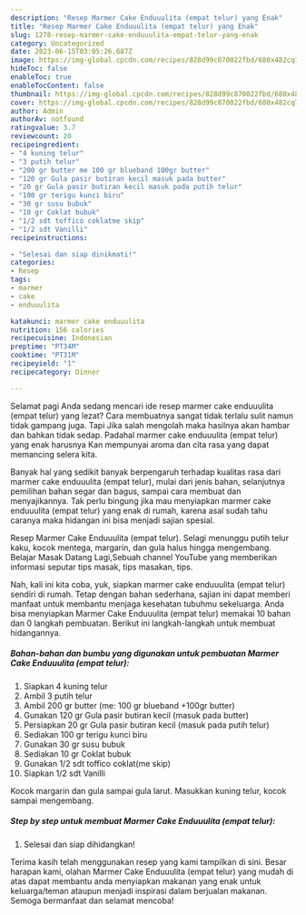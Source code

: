 ```yaml
---
description: "Resep Marmer Cake Enduuulita (empat telur) yang Enak"
title: "Resep Marmer Cake Enduuulita (empat telur) yang Enak"
slug: 1278-resep-marmer-cake-enduuulita-empat-telur-yang-enak
category: Uncategorized
date: 2023-06-15T03:05:26.687Z
image: https://img-global.cpcdn.com/recipes/828d99c870022fbd/680x482cq70/marmer-cake-enduuulita-empat-telur-foto-resep-utama.jpg
hideToc: false
enableToc: true
enableTocContent: false
thumbnail: https://img-global.cpcdn.com/recipes/828d99c870022fbd/680x482cq70/marmer-cake-enduuulita-empat-telur-foto-resep-utama.jpg
cover: https://img-global.cpcdn.com/recipes/828d99c870022fbd/680x482cq70/marmer-cake-enduuulita-empat-telur-foto-resep-utama.jpg
author: Admin
authorAv: notfound
ratingvalue: 3.7
reviewcount: 20
recipeingredient:
- "4 kuning telur"
- "3 putih telur"
- "200 gr butter me 100 gr blueband 100gr butter"
- "120 gr Gula pasir butiran kecil masuk pada butter"
- "20 gr Gula pasir butiran kecil masuk pada putih telur"
- "100 gr terigu kunci biru"
- "30 gr susu bubuk"
- "10 gr Coklat bubuk"
- "1/2 sdt toffico coklatme skip"
- "1/2 sdt Vanilli"
recipeinstructions:

- "Selesai dan siap dinikmati!"
categories:
- Resep
tags:
- marmer
- cake
- enduuulita

katakunci: marmer cake enduuulita 
nutrition: 156 calories
recipecuisine: Indonesian
preptime: "PT34M"
cooktime: "PT31M"
recipeyield: "1"
recipecategory: Dinner

---
```



Selamat pagi Anda sedang mencari ide resep marmer cake enduuulita (empat telur) yang lezat? Cara membuatnya sangat tidak terlalu sulit namun tidak gampang juga. Tapi Jika salah mengolah maka hasilnya akan hambar dan bahkan tidak sedap. Padahal marmer cake enduuulita (empat telur) yang enak harusnya Kan mempunyai aroma dan cita rasa yang dapat memancing selera kita.


Banyak hal yang sedikit banyak berpengaruh terhadap kualitas rasa dari marmer cake enduuulita (empat telur), mulai dari jenis bahan, selanjutnya pemilihan bahan segar dan bagus, sampai cara membuat dan menyajikannya. Tak perlu bingung jika mau menyiapkan marmer cake enduuulita (empat telur) yang enak di rumah, karena asal sudah tahu caranya maka hidangan ini bisa menjadi sajian spesial.

Resep Marmer Cake Enduuulita (empat telur). Selagi menunggu putih telur kaku, kocok mentega, margarin, dan gula halus hingga mengembang. Belajar Masak Datang Lagi,Sebuah channel YouTube yang memberikan informasi seputar tips masak, tips masakan, tips.


Nah, kali ini kita coba, yuk, siapkan marmer cake enduuulita (empat telur) sendiri di rumah. Tetap dengan bahan sederhana, sajian ini dapat memberi manfaat untuk membantu menjaga kesehatan tubuhmu sekeluarga. Anda bisa menyiapkan Marmer Cake Enduuulita (empat telur) memakai 10 bahan dan 0 langkah pembuatan. Berikut ini langkah-langkah untuk membuat hidangannya.

<!--inarticleads1-->

##### Bahan-bahan dan bumbu yang digunakan untuk pembuatan Marmer Cake Enduuulita (empat telur):

1. Siapkan 4 kuning telur
1. Ambil 3 putih telur
1. Ambil 200 gr butter (me: 100 gr blueband +100gr butter)
1. Gunakan 120 gr Gula pasir butiran kecil (masuk pada butter)
1. Persiapkan 20 gr Gula pasir butiran kecil (masuk pada putih telur)
1. Sediakan 100 gr terigu kunci biru
1. Gunakan 30 gr susu bubuk
1. Sediakan 10 gr Coklat bubuk
1. Gunakan 1/2 sdt toffico coklat(me skip)
1. Siapkan 1/2 sdt Vanilli


Kocok margarin dan gula sampai gula larut. Masukkan kuning telur, kocok sampai mengembang. 

<!--inarticleads2-->

##### Step by step untuk membuat Marmer Cake Enduuulita (empat telur):


1. Selesai dan siap dihidangkan!



Terima kasih telah menggunakan resep yang kami tampilkan di sini. Besar harapan kami, olahan Marmer Cake Enduuulita (empat telur) yang mudah di atas dapat membantu anda menyiapkan makanan yang enak untuk keluarga/teman ataupun menjadi inspirasi dalam berjualan makanan. Semoga bermanfaat dan selamat mencoba!
